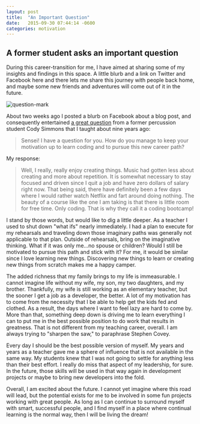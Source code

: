 ```yaml
---
layout: post
title:  "An Important Question"
date:   2015-09-30 07:44:14 -0600
categories: motivation
---
```


## A former student asks an important question

During this career-transition for me, I have aimed at sharing some of my insights and findings in this space. A little blurb and a link on Twitter and Facebook here and there lets me share this journey with people back home, and maybe some new friends and adventures will come out of it in the future.

![question-mark](http://res.cloudinary.com/drumsensei/image/upload/v1515648423/question-mark_qevtxo.jpg)

About two weeks ago I posted a blurb on Facebook about a blog post, and consequently entertained [a great question](https://www.facebook.com/m2mathew/posts/10205305627219889?comment_id=10205310298496668&notif_t=comment_mention) from a former percussion student Cody Simmons that I taught about nine years ago:

> Sensei! I have a question for you. How do you manage to keep your motivation up to learn coding and to pursue this new career path?

My response:

> Well, I really, really enjoy creating things. Music had gotten less about creating and more about repetition. It is somewhat necessary to stay focused and driven since I quit a job and have zero dollars of salary right now. That being said, there have definitely been a few days where I would rather watch Netflix and fart around doing nothing. The beauty of a course like the one I am taking is that there is little room for free time. Only coding. That is why they call it a coding bootcamp!

I stand by those words, but would like to dig a little deeper. As a teacher I used to shut down "what ifs" nearly immediately. I had a plan to execute for my rehearsals and traveling down those imaginary paths was generally not applicable to that plan. Outside of rehearsals, bring on the imaginative thinking. What if it was only me...no spouse or children? Would I still be motivated to pursue this path and stick with it? For me, it would be similar since I love learning new things. Discovering new things to learn or creating new things from scratch makes me a happy camper.

The added richness that my family brings to my life is immeasurable. I cannot imagine life without my wife, my son, my two daughters, and my brother. Thankfully, my wife is still working as an elementary teacher, but the sooner I get a job as a developer, the better. A lot of my motivation has to come from the necessity that I be able to help get the kids fed and clothed. As a result, the days where I want to feel lazy are hard to come by. More than that, something deep down is driving me to learn everything I can to put me in the best possible position to do work that results in greatness. That is not different from my teaching career, overall. I am always trying to "sharpen the saw," to paraphrase Stephen Covey.

Every day I should be the best possible version of myself. My years and years as a teacher gave me a sphere of influence that is not available in the same way. My students knew that I was not going to settle for anything less than their best effort. I really do miss that aspect of my leadership, for sure. In the future, those skills will be used in that way again in development projects or maybe to bring new developers into the fold.

Overall, I am excited about the future. I cannot yet imagine where this road will lead, but the potential exists for me to be involved in some fun projects working with great people. As long as I can continue to surround myself with smart, successful people, and I find myself in a place where continual learning is the normal way, then I will be living the dream!
